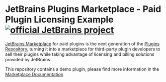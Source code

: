 # JetBrains Plugins Marketplace - Paid Plugin Licensing Example [![official JetBrains project](https://jb.gg/badges/official.svg)](https://confluence.jetbrains.com/display/ALL/JetBrains+on+GitHub)

[JetBrains Marketplace](https://plugins.jetbrains.com/marketplace) for paid plugins is the next generation of the [Plugins Repository](https://plugins.jetbrains.com), turning it into a marketplace for third-party plugin developers to sell their plugins while taking advantage of licensing and billing solutions provided by JetBrains.

This repository contains a demo plugin, please find more information in the [Marketplace Documentation](https://plugins.jetbrains.com/docs/marketplace/).
